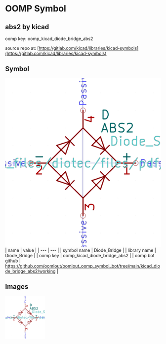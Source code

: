 # OOMP Symbol  
## abs2  by kicad  
  
oomp key: oomp_kicad_diode_bridge_abs2  
  
source repo at: [https://gitlab.com/kicad/libraries/kicad-symbols](https://gitlab.com/kicad/libraries/kicad-symbols)  
## Symbol  
  
[![working.png](working_600.png)](working.png)  
| name | value | 
| --- | --- | 
| symbol name | Diode_Bridge | 
| library name | Diode_Bridge | 
| oomp key | oomp_kicad_diode_bridge_abs2 | 
| oomp bot github | https://github.com/oomlout/oomlout_oomp_symbol_bot/tree/main/kicad_diode_bridge_abs2/working | 
## Images  
  
[![working.png](working_140.png)](working.png)  
